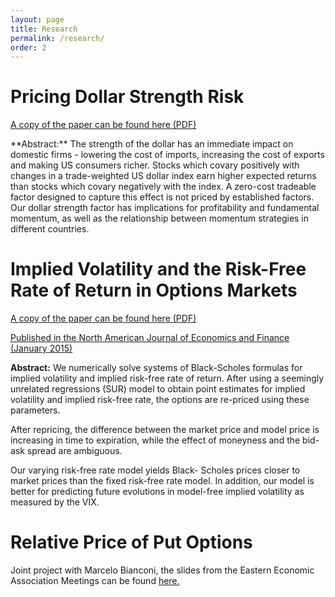 ```yaml
---
layout: page
title: Research
permalink: /research/
order: 2
---
```

# Pricing Dollar Strength Risk
<p>
  <a href="/images/Dollar Exposure MB MS.pdf" target="_blank">
    A copy of the paper can be found here (PDF)
  </a>
</p>
**Abstract:** The strength of the dollar has an immediate impact on domestic firms - lowering the cost of imports, increasing the cost of exports and making US consumers richer.  Stocks which covary positively with changes in a trade-weighted US dollar index earn higher expected returns than stocks which covary negatively with the index. A zero-cost tradeable factor designed to capture this effect is not priced by established factors.  Our dollar strength factor has implications for profitability and fundamental momentum, as well as the relationship between momentum strategies in different countries.

# Implied Volatility and the Risk-Free Rate of Return in Options Markets

<p>
  <a href="/images/Implied_Volatility_Paper_2014.pdf" target="_blank">
    A copy of the paper can be found here (PDF)
  </a>
</p>

[Published in the North American Journal of Economics and Finance (January 2015)](http://www.sciencedirect.com/science/article/pii/S1062940814001089#)

**Abstract:** We numerically solve systems of Black-Scholes formulas for implied
volatility and implied risk-free rate of return. After using a seemingly
unrelated regressions (SUR) model to obtain point estimates for implied
volatility and implied risk-free rate, the options are re-priced using these
parameters.

After repricing, the difference between the market price and model price is
increasing in time to expiration, while the effect of moneyness and the bid-ask
spread are ambiguous.

Our varying risk-free rate model yields Black- Scholes prices closer to market
prices than the fixed risk-free rate model. In addition, our model is better
for predicting future evolutions in model-free implied volatility as measured
by the VIX.

# Relative Price of Put Options

Joint project with Marcelo Bianconi, the slides from the Eastern Economic Association Meetings can be found
  <a href="/images/Relative_Put_Options_slides_3_2_15.pdf" target="_blank">
     here.
  </a>
